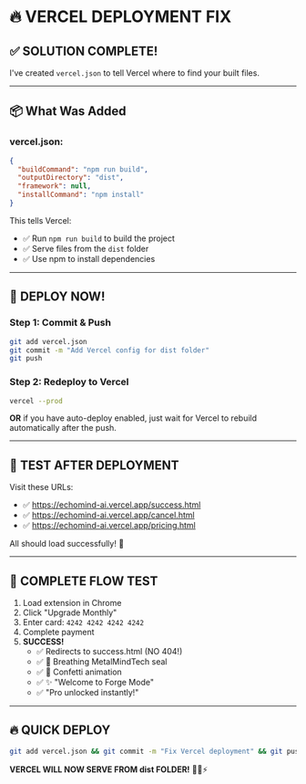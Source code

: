 # 🔥 VERCEL DEPLOYMENT FIX

## ✅ SOLUTION COMPLETE!

I've created `vercel.json` to tell Vercel where to find your built files.

---

## 📦 What Was Added

### **vercel.json:**
```json
{
  "buildCommand": "npm run build",
  "outputDirectory": "dist",
  "framework": null,
  "installCommand": "npm install"
}
```

This tells Vercel:
- ✅ Run `npm run build` to build the project
- ✅ Serve files from the `dist` folder
- ✅ Use npm to install dependencies

---

## 🚀 DEPLOY NOW!

### **Step 1: Commit & Push**
```bash
git add vercel.json
git commit -m "Add Vercel config for dist folder"
git push
```

### **Step 2: Redeploy to Vercel**
```bash
vercel --prod
```

**OR** if you have auto-deploy enabled, just wait for Vercel to rebuild automatically after the push.

---

## 🧪 TEST AFTER DEPLOYMENT

Visit these URLs:
- ✅ https://echomind-ai.vercel.app/success.html
- ✅ https://echomind-ai.vercel.app/cancel.html
- ✅ https://echomind-ai.vercel.app/pricing.html

All should load successfully! 🎉

---

## 🎯 COMPLETE FLOW TEST

1. Load extension in Chrome
2. Click "Upgrade Monthly"
3. Enter card: `4242 4242 4242 4242`
4. Complete payment
5. **SUCCESS!**
   - ✅ Redirects to success.html (NO 404!)
   - ✅ 🧿 Breathing MetalMindTech seal
   - ✅ 🎊 Confetti animation
   - ✅ ✨ "Welcome to Forge Mode"
   - ✅ "Pro unlocked instantly!"

---

## 🔥 QUICK DEPLOY

```bash
git add vercel.json && git commit -m "Fix Vercel deployment" && git push && vercel --prod
```

**VERCEL WILL NOW SERVE FROM dist FOLDER!** 🚀💎⚡
